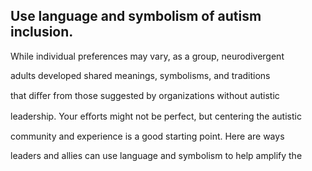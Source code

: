 ## Use language and symbolism of autism inclusion.

While individual preferences may vary, as a group, neurodivergent

adults developed shared meanings, symbolisms, and traditions

that diﬀer from those suggested by organizations without autistic

leadership. Your eﬀorts might not be perfect, but centering the autistic

community and experience is a good starting point. Here are ways

leaders and allies can use language and symbolism to help amplify the